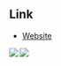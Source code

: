 ## Link
<!-- 
  - [YouTube](https://youtube.com/)
  - [Twitter](https://twitter.com/)
-->
 - [Website](https://mejiruku.github.io/)

<a href="https://github.com/anuraghazra/github-readme-stats">
  <img align="left" src="https://github-readme-stats.vercel.app/api?username=mejiruku&count_private=true&show_icons=true" />
</a>
<a href="https://github.com/anuraghazra/github-readme-stats">
  <img align="left" src="https://github-readme-stats.vercel.app/api/top-langs/?username=mejiruku" />
</a>
